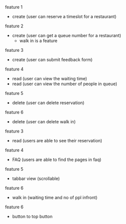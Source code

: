 feature 1 
- create (user can reserve a timeslot for a restaurant)

feature 2 
- create (user can get a queue number for a restaurant)
    - walk in is a feature 

feature 3 
- create (user can submit feedback form)

feature 4
- read (user can view the waiting time)
- read (user can view the number of people in queue)

feature 5 
- delete (user can delete reservation)

feature 6
- delete (user can delete walk in)

feature 3 
- read (users are able to see their reservation)

feature 4
- FAQ (users are able to find the pages in faq)

feature 5 
- tabbar view (scrollable)

feature 6
- walk in (waiting time and no of ppl infront)

feature 6 
- button to top button
